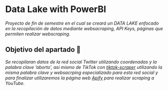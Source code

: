 # Data Lake with PowerBI
_Proyecto de fin de semestre en el cual se creará un DATA LAKE enfocado en la recopilación de datos mediante websacraping, API Keys, páginas que permiten realizar webscraping._

## Objetivo del apartado 🚀

_Se recopilaran datos de la red social Twitter utilizando coordenadas y la palabra clave ‘aborto’, así mismo de TikTok con  [tiktok-scraper](https://github.com/drawrowfly/tiktok-scraper/tree/develop) utilizando la misma palabra clave y websacrping  especializado para esta red social y para finalizar  utilizaremos la página web [Apify](https://apify.com/) para realizar scraping a YouTube._





